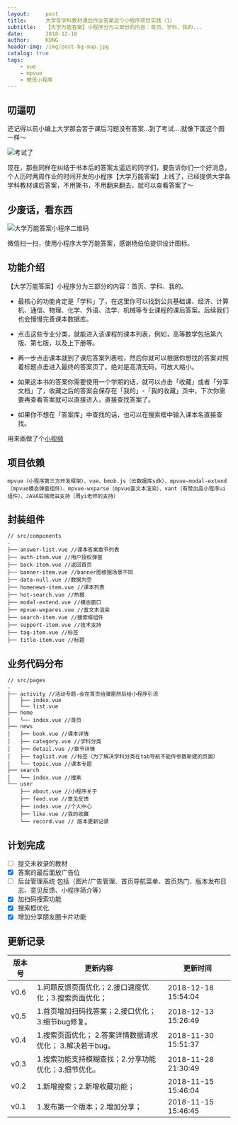 ```yaml
---
layout:     post
title:      大学各学科教材课后作业答案这个小程序项目实践（1）
subtitle:   【大学万能答案】小程序分为三部分的内容：首页、学科、我的...
date:       2018-12-18
author:     KUNG
header-img: /img/post-bg-map.jpg
catalog: true
tags:
    - vue
    - mpvue
    - 微信小程序
---
```


## 叨逼叨

还记得以前小编上大学那会苦于课后习题没有答案...到了考试....就像下面这个图一样～

![考试了](https://kung-1252408270.cos.ap-chengdu.myqcloud.com/markdown/20181218151536.png)

现在，那些同样在纠结于书本后的答案太遥远的同学们，要告诉你们一个好消息，个人历时两周作业的时间开发的小程序【大学万能答案】上线了，已经提供大学各学科教材课后答案，不用撕书，不用翻来翻去，就可以查看答案了～

## 少废话，看东西

![大学万能答案小程序二维码](https://kung-1252408270.cos.ap-chengdu.myqcloud.com/markdown/20181218151827.png)

微信扫一扫，使用小程序大学万能答案，感谢杨伯伯提供设计图标。

## 功能介绍

【大学万能答案】小程序分为三部分的内容：首页、学科、我的。

- 最核心的功能肯定是「学科」了，在这里你可以找到公共基础课、经济、计算机、通信、物理、化学、外语、法学、机械等专业课程的课后答案。后续我们也会慢慢完善课本数据库。

- 点击这些专业分类，就能进入该课程的课本列表，例如，高等数学包括第六版、第七版，以及上下册等。

- 再一步点击课本就到了课后答案列表啦，然后你就可以根据你想找的答案对照着标题点击进入最终的答案页了。绝对是高清无码，可放大缩小。

- 如果这本书的答案你需要使用一个学期的话，就可以点击「收藏」或者「分享文档」了，收藏之后的答案会保存在「我的」-「我的收藏」页中，下次你需要再查看答案就可以直接进入，直接查找答案了。

- 如果你不想在「答案库」中查找的话，也可以在搜索框中输入课本名直接查找。


用来画做了个[小视频](https://v.qq.com/txp/iframe/player.html?origin=https%3A%2F%2Fmp.weixin.qq.com&vid=p1354yecqep&autoplay=false&full=true&show1080p=false&isDebugIframe=false)

## 项目依赖

```
mpvue（小程序第三方开发框架）、vue、bmob.js（云数据库sdk）、mpvue-modal-extend（mpvue模态弹窗组件）、mpvue-wxparse（mpvue富文本渲染）、vant（有赞出品小程序ui组件）、JAVA后端爬虫支持（周yi老师的支持）
```

## 封装组件

```
// src/components
.
├── answer-list.vue //课本答案章节列表
├── auth-item.vue //用户授权弹窗
├── back-item.vue //返回首页
├── banner-item.vue //banner图根据场景不同
├── data-null.vue //数据为空
├── homenews-item.vue //课本列表
├── hot-search.vue //热搜
├── modal-extend.vue //模态窗口
├── mpvue-wxpares.vue //富文本渲染
├── search-item.vue //搜索框组件
├── support-item.vue //技术支持
├── tag-item.vue //标签
├── title-item.vue //标题
```

## 业务代码分布

```
// src/pages
.
├── activity //活动专题-会在首页给弹窗然后给小程序引流
│   ├── index.vue
│   └── list.vue
├── home
│   └── index.vue //首页
├── news
│   ├── book.vue //课本详情
│   ├── category.vue //学科分类
│   ├── detail.vue //章节详情
│   ├── taglist.vue //标签（为了解决学科分类在tab导航不能传参数新建的页面）
│   └── topic.vue //课本专题
├── search
│   └── index.vue //搜素
└── user
    ├── about.vue //小程序关于
    ├── feed.vue //意见反馈
    ├── index.vue //个人中心
    ├── like.vue //我的收藏
    └── record.vue // 版本更新记录
```

## 计划完成

- [ ] 提交未收录的教材
- [x] 答案的最后面放广告位
- [ ] 后台管理系统 包括（图片/广告管理、首页导航菜单、首页热门、版本发布日志、意见反馈、小程序简介等）
- [x] 加扫码搜索功能
- [x] 搜索框优化
- [x] 增加分享朋友圈卡片功能

## 更新记录

版本号 | 更新内容 | 更新时间
---|---|---
v0.6 | 1.问题反馈页面优化；2.接口速度优化；3.搜索页面优化；| 2018-12-18 15:54:04
v0.5 | 1.首页增加扫码找答案；2.接口优化；3.细节bug修复。 | 2018-12-13 15:26:49
v0.4 | 1.搜索页面优化； 2.答案详情数据请求优化； 3.解决若干bug。	 | 2018-11-30 15:51:37
v0.3 | 1.搜索功能支持模糊查找；2.分享功能优化；3.细节优化。	 | 2018-11-28 21:30:49	
v0.2 | 1.新增搜索；2.新增收藏功能；	 | 2018-11-15 15:46:04
v0.1 | 1.发布第一个版本；2.增加分享；	 | 2018-11-15 15:46:45



